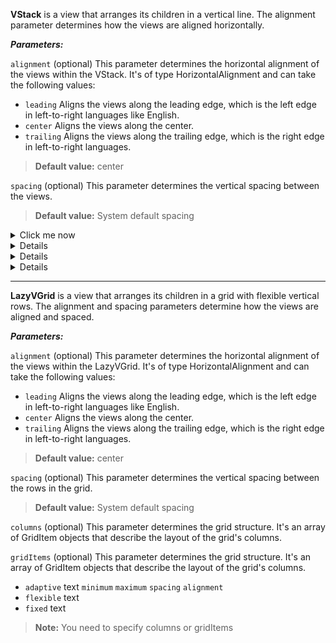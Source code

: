 **VStack** is a view that arranges its children in a vertical line. The alignment parameter determines how the views are aligned horizontally.

***Parameters:***

`alignment` (optional) This parameter determines the horizontal alignment of the views within the VStack. It's of type HorizontalAlignment and can take the following values:
* `leading` Aligns the views along the leading edge, which is the left edge in left-to-right languages like English.
* `center` Aligns the views along the center.
* `trailing` Aligns the views along the trailing edge, which is the right edge in left-to-right languages.



> **Default value:** center

`spacing` (optional) This parameter determines the vertical spacing between the views.
> **Default value:** System default spacing
<details markdown="block">
<summary>Click me now</summary>

 <div id="code">

```xml
<body>
    <foreach repeatCount="8">
    <hstack>
        <rectangle foregroundColor="red"/>
        <rectangle foregroundColor="orange"/>
        <rectangle foregroundColor="red"/>
    </hstack>
    </foreach>
<script src="https://cdnjs.cloudflare.com/ajax/libs/clipboard.js/2.0.8/clipboard.min.js"></script>
</body>



```
</div>
    <button class="btn" data-clipboard-target="#code">Copy Code</button>

![Screenshot of a comment on a GitHub issue showing an image, added in the Markdown, of an Octocat smiling and raising a tentacle.](https://shaffex.com/MagicUiDemo/Help/images/noob2.png)

<details markdown="block">
<summary>Click me now</summary>

```xml
<body>
    <foreach repeatCount="8">
    <hstack>
        <rectangle foregroundColor="blue"/>
        <rectangle foregroundColor="orange"/>
        <rectangle foregroundColor="red"/>
    </hstack>
    </foreach>
</body>
```
<img src="https://shaffex.com/MagicUiDemo/Help/copy0.png" alt="my text bla bla bla" width="200"/>

![my text bla bla bla](https://shaffex.com/MagicUiDemo/Help/copy0.png)

![Screenshot of a comment on a GitHub issue showing an image, added in the Markdown, of an Octocat smiling and raising a tentacle.](https://shaffex.com/MagicUiDemo/Help/images/noob2.png)

 <script src="https://cdnjs.cloudflare.com/ajax/libs/clipboard.js/2.0.8/clipboard.min.js"></script>

</details>

</details>

<details markdown="block">

```xml
<body>
    <vstack>
        <circle foregroundColor="red"/>
        <circle foregroundColor="green"/>
        <circle foregroundColor="blue"/>
    </vstack>
</body>
```
</details>

<details markdown="block">

```xml
<body>
  <vstack>
      <rectangle foregroundColor="red"/>
      <rectangle foregroundColor="green"/>
      <rectangle foregroundColor="blue"/>
  </vstack>
</body>
```
</details>

<details markdown="block">

```xml
<body>
  <hstack>
      <rectangle foregroundColor="yellow"/>
      <vstack>
          <rectangle foregroundColor="red"/>
          <rectangle foregroundColor="green"/>
          <rectangle foregroundColor="blue"/>
      </vstack>
      <rectangle foregroundColor="yellow"/>
  </hstack>
</body>
```
</details>


---

**LazyVGrid** is a view that arranges its children in a grid with flexible vertical rows. The alignment and spacing parameters determine how the views are aligned and spaced.

***Parameters:***

`alignment` (optional) This parameter determines the horizontal alignment of the views within the LazyVGrid. It's of type HorizontalAlignment and can take the following values:
* `leading` Aligns the views along the leading edge, which is the left edge in left-to-right languages like English.
* `center` Aligns the views along the center.
* `trailing` Aligns the views along the trailing edge, which is the right edge in left-to-right languages.
> **Default value:** center

`spacing` (optional) This parameter determines the vertical spacing between the rows in the grid.
> **Default value:** System default spacing

`columns` (optional) This parameter determines the grid structure. It's an array of GridItem objects that describe the layout of the grid's columns.

`gridItems` (optional) This parameter determines the grid structure. It's an array of GridItem objects that describe the layout of the grid's columns.
* `adaptive` text `minimum` `maximum` `spacing` `alignment`
* `flexible` text
* `fixed` text


> **Note:** You need to specify columns or gridItems
